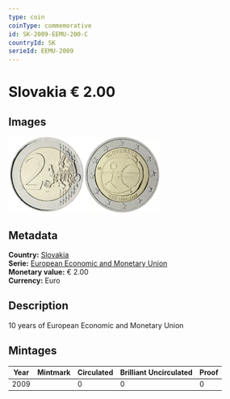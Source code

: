 ```yaml
---
type: coin
coinType: commemorative
id: SK-2009-EEMU-200-C
countryId: SK
serieId: EEMU-2009
---
```


# Slovakia € 2.00

## Images

<img src="../../Images/common-2007-200.webp" height="150" alt="Front image"><img src="Images/SK-2009-200.webp" height="150" alt="Back image">

## Metadata

**Country:** [Slovakia](../../Countries/Slovakia/index.md)\
**Serie:** [European Economic and Monetary Union](index.md)\
**Monetary value:** € 2.00\
**Currency:** Euro

## Description

10 years of European Economic and Monetary Union

## Mintages

| Year | Mintmark | Circulated | Brilliant Uncirculated | Proof |
| ---- | -------- | ---------- | ---------------------- | ----- |
| 2009 |  | 0| 0 | 0 |
